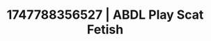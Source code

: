 ---
categories:
- Curvy goddess
- Alt aesthetic girls
- Passionate kisses
- Romantic kink
- Choking kink
image: /assets/images/1747788356527.jpg
layout: post
seo:
  description: Featured content with sensual ABDL Play, Scat Fetish. HD images available.
  keywords: ABDL Play, Scat Fetish
  og_image: /assets/images/1747788356527.jpg
  schema_type: VisualArtwork
tags:
- ABDL Play
- Scat Fetish
- '#1747788356527'
title: 1747788356527 | ABDL Play Scat Fetish
---